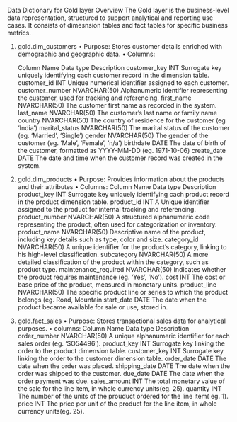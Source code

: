 Data Dictionary for Gold layer
Overview
The Gold layer is the business-level data representation, structured to support analytical and reporting use cases. It consists of dimesnsion tables and fact tables for specific business metrics.
1. gold.dim_customers
  •	Purpose: Stores customer details enriched with demographic and geographic data.
  • Columns:
   
   Column Name	Data type	Description
customer_key	INT	Surrogate key uniquely identifying cach customer record in the dimension table.
customer_id	INT	Unique numerical identifier assigned to each customer.
customer_number	NVARCHAR(50)	Alphanumeric identifier representing the customer, used for tracking and referencing.
first_name	NVARCHAR(50)	The customer first name as recorded in the system.
last_name	NVARCHAR(50)	The customer’s last name or family name
country	NVARCHAR(50)	The country of residence for the customer (eg ‘India’)
marital_status	NVARCHAR(50)	The marital status of the customer (eg. ‘Married’, ‘Single’)
gender	NVARCHAR(50)	The gender of the customer (eg. ‘Male’, ‘Female’, ‘n/a’)
birthdate	DATE	The date of birth of the customer, formatted as YYYY-MM-DD (eg. 1971-10-06)
create_date	DATE	The date and time when the customer record was created in the system.


2. gold.dim_products
•	Purpose: Provides information about the products and their attributes
•	Columns:
Column Name	Data type	Description
product_key	INT	Surrogate key uniquely identifying cach product record in the product dimension table.
product_id	INT	A Unique identifier assigned to the product for internal tracking and referencing.
product_number	NVARCHAR(50)	A structured alphanumeric code representing the product, often used for categorization or inventory.
product_name	NVARCHAR(50)	Descriptive name of the product, including key details such as type, color and size.
category_id	NVARCHAR(50)	A unique identifier for the product’s category, linking to his high-level classification.
subcategory	NVARCHAR(50)	A more detailed classification of the product within the category, such as product type.
maintenance_required	NVARCHAR(50)	Indicates whether the product requires maintenance (eg. ‘Yes’, ‘No’).
cost	INT	The cost or base price of the product, measured in monetary units.
product_line	NVARCHAR(50)	The specific product line or series to which the product belongs (eg. Road, Mountain
start_date	DATE	The date when the product became available for sale or use, stored in.


3. gold.fact_sales
•	Purpose: Stores transactional sales data for analytical purposes.
•	columns:
Column Name	Data type	Description
order_number	NVARCHAR(50)	A unique alphanumeric identifier for each sales order (eg. ‘SO54496’).
product_key	INT	Surrogate key linking the order to the product dimension table.
customer_key	INT	Surrogate key linking the order to the customer dimension table.
order_date	DATE	The date when the order was placed.
shipping_date	DATE	The date when the order was shipped to the customer.
due_date	DATE	The date when the order payment was due.
sales_amount	INT	The total monetary value of the sale for the line item, in whole currency units(eg. 25).
quantity	INT	The number of the units of the prouduct ordered for the line item( eg. 1).
price	INT	The price per unit of the product for the line item, in whole currency units(eg. 25).
		

